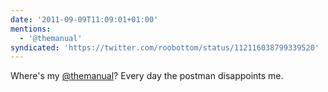 ```yaml
---
date: '2011-09-09T11:09:01+01:00'
mentions:
  - '@themanual'
syndicated: 'https://twitter.com/roobottom/status/112116038799339520'
---
```

Where's my [@themanual](https://twitter.com/@themanual)? Every day the postman disappoints me.
